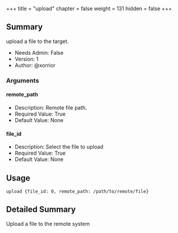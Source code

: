 +++
title = "upload"
chapter = false
weight = 131
hidden = false
+++

## Summary
upload a file to the target.

- Needs Admin: False  
- Version: 1  
- Author: @xorrior  

### Arguments

#### remote_path

- Description: Remote file path.  
- Required Value: True  
- Default Value: None  

#### file_id

- Description: Select the file to upload  
- Required Value: True  
- Default Value: None  

## Usage

```
upload {file_id: 0, remote_path: /path/to/remote/file}
```


## Detailed Summary

Upload a file to the remote system
